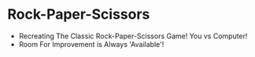 # Rock-Paper-Scissors
- Recreating The Classic Rock-Paper-Scissors Game! You vs Computer!
- Room For Improvement is Always 'Available'!
